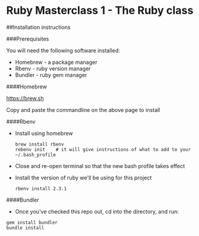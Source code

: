 # Ruby Masterclass 1 - The Ruby class

##Installation instructions

###Prerequisites

You will need the following software installed:
- Homebrew - a package manager
- Rbenv - ruby version manager
- Bundler - ruby gem manager


####Homebrew

https://brew.sh

Copy and paste the commandline on the above page to install

####Rbenv

- Install using homebrew
    ```
    brew install rbenv
    rebenv init    # it will give instructions of what to add to your ~/.bash_profile
    ```
- Close and re-open terminal so that the new bash profile takes effect

- Install the version of ruby we'll be using for this project
    ```apple js
    rbenv install 2.3.1
    ```

####Bundler

- Once you've checked this repo out, cd into the directory, and run:
```apple js
gem install bundler
bundle install
```
